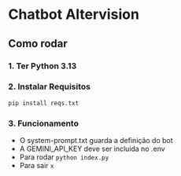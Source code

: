 # Chatbot Altervision

## Como rodar

### 1. Ter Python 3.13

### 2. Instalar Requisitos
```sh
pip install reqs.txt
```

### 3. Funcionamento
- O system-prompt.txt guarda a definição do bot
- A GEMINI_API_KEY deve ser incluida no .env
- Para rodar `python index.py`
- Para sair  `x`

